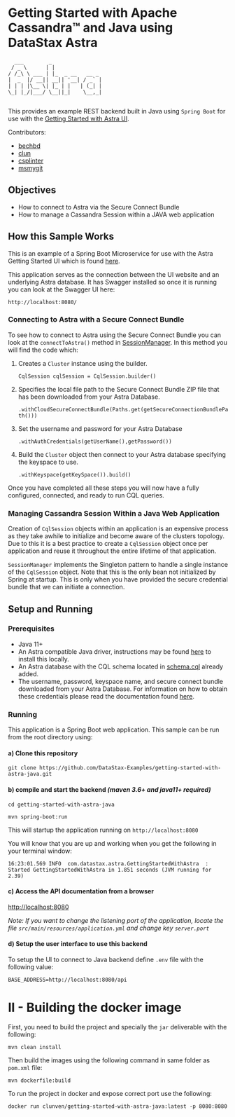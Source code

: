 # Getting Started with Apache Cassandra™ and Java using DataStax Astra

```
  ___        _
 / _ \      | |
/ /_\ \ ___ | |_  _ __   __ _
|  _  |/ __|| __|| '__| / _` |
| | | |\__ \| |_ | |   | (_| |
\_| |_/|___/ \__||_|    \__,_|
 
```

This provides an example REST backend built in Java using `Spring Boot` for use with the [Getting Started with Astra UI](https://github.com/DataStax-Examples/getting-started-with-astra-ui).

Contributors: 
- [bechbd](https://github.com/bechbd)
- [clun](https://github.com/clun)
- [csplinter](https://github.com/csplinter)
- [msmygit](https://github.com/msmygit)

## Objectives
* How to connect to Astra via the Secure Connect Bundle
* How to manage a Cassandra Session within a JAVA web application

## How this Sample Works

This is an example of a Spring Boot Microservice for use with the Astra Getting Started UI which is found [here](https://github.com/DataStax-Examples/getting-started-with-astra-ui).

This application serves as the connection between the UI website and an underlying Astra database. It has Swagger installed so once it is running you can look at the Swagger UI here:

```http://localhost:8080/```

### Connecting to Astra with a Secure Connect Bundle

To see how to connect to Astra using the Secure Connect Bundle you can look at the `connectToAstra()` method in [SessionManager](src/main/java/com/datastax/astra/dao/SessionManager.java).  In this method you will find the code which:

1. Creates a `Cluster` instance using the builder.
   
   ```CqlSession cqlSession = CqlSession.builder()```

2. Specifies the local file path to the Secure Connect Bundle ZIP file that has been downloaded from your Astra Database.
   
   ```.withCloudSecureConnectBundle(Paths.get(getSecureConnectionBundlePath()))```
3. Set the username and password for your Astra Database

   ```.withAuthCredentials(getUserName(),getPassword())```
  
4.  Build the `Cluster` object then connect to your Astra database specifying the keyspace to use.

    ```.withKeyspace(getKeySpace()).build()```

Once you have completed all these steps you will now have a fully configured, connected, and ready to run CQL queries. 

### Managing Cassandra Session Within a Java Web Application

Creation of `CqlSession` objects within an application is an expensive process as they take awhile to initialize and become aware of the clusters topology.  Due to this it is a best practice to create a `CqlSession` object once per application and reuse it throughout the entire lifetime of that application.

`SessionManager` implements the Singleton pattern to handle a single instance of the `CqlSession` object. Note that this is the only bean not initialized by Spring at startup. This is only when you have provided the secure credential bundle that we can initiate a connection.


## Setup and Running

### Prerequisites

* Java 11+
* An Astra compatible Java driver, instructions may be found [here](https://docs.datastax.com/en/astra/aws/doc/dscloud/astra/dscloudConnectJavaDriver.html) to install this locally.
* An Astra database with the CQL schema located in [schema.cql](src/main/resources/schema.cql) already added.
* The username, password, keyspace name, and secure connect bundle downloaded from your Astra Database.  For information on how to obtain these credentials please read the documentation found [here](https://docs.datastax.com/en/astra/aws/doc/dscloud/astra/dscloudObtainingCredentials.html).

### Running

This application is a Spring Boot web application. This sample can be run from the root directory using:

#### a) Clone this repository

```
git clone https://github.com/DataStax-Examples/getting-started-with-astra-java.git
```

#### b) compile and start the backend *(maven 3.6+ and java11+ required)*

```
cd getting-started-with-astra-java

mvn spring-boot:run
```

This will startup the application running on `http://localhost:8080`

You will know that you are up and working when you get the following in your terminal window:

```
16:23:01.569 INFO  com.datastax.astra.GettingStartedWithAstra  : Started GettingStartedWithAstra in 1.851 seconds (JVM running for 2.39)
```

#### c) Access the API documentation from a browser

[http://localhost:8080](http://localhost:8080)

*Note: If you want to change the listening port of the application, locate the file `src/main/resources/application.yml` and change key `server.port`*

#### d) Setup the user interface to use this backend

To setup the UI to connect to Java backend define `.env` file with the following value:

```
BASE_ADDRESS=http://localhost:8080/api
```


# II - Building the docker image

First, you need to build the project and specially the `jar` deliverable with the following:
```
mvn clean install
```

Then build the images using the following command in same folder as `pom.xml` file:
```
mvn dockerfile:build 
```

To run the project in docker and expose correct port use the following:
```
docker run clunven/getting-started-with-astra-java:latest -p 8080:8080
```

